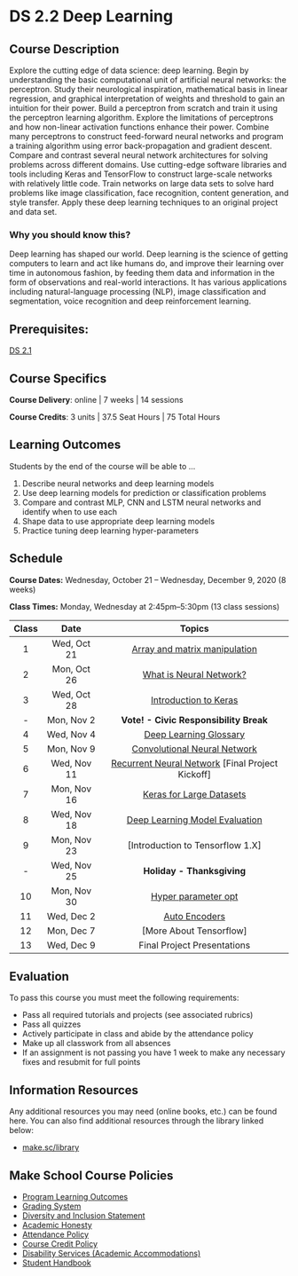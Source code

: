 # DS 2.2 Deep Learning

## Course Description

Explore the cutting edge of data science: deep learning. Begin by understanding the basic computational unit of artificial neural networks: the perceptron. Study their neurological inspiration, mathematical basis in linear regression, and graphical interpretation of weights and threshold to gain an intuition for their power. Build a perceptron from scratch and train it using the perceptron learning algorithm. Explore the limitations of perceptrons and how non-linear activation functions enhance their power. Combine many perceptrons to construct feed-forward neural networks and program a training algorithm using error back-propagation and gradient descent. Compare and contrast several neural network architectures for solving problems across different domains. Use cutting-edge software libraries and tools including Keras and TensorFlow to construct large-scale networks with relatively little code. Train networks on large data sets to solve hard problems like image classification, face recognition, content generation, and style transfer. Apply these deep learning techniques to an original project and data set.

### Why you should know this?

Deep learning has shaped our world. Deep learning is the science of getting computers to learn and act like humans do, and improve their learning over time in autonomous fashion, by feeding them data and information in the form of observations and real-world interactions. It has various applications including natural-language processing (NLP), image classification and segmentation, voice recognition and deep reinforcement learning.

## Prerequisites:  

[DS 2.1](https://github.com/Make-School-Courses/DS-2.1-Machine-Learning)

## Course Specifics

**Course Delivery**: online | 7 weeks | 14 sessions

**Course Credits**: 3 units | 37.5 Seat Hours | 75 Total Hours

## Learning Outcomes

Students by the end of the course will be able to ...

1. Describe neural networks and deep learning models
1. Use deep learning models for prediction or classification problems
1. Compare and contrast MLP, CNN and LSTM neural networks and identify when to use each
1. Shape data to use appropriate deep learning models
1. Practice tuning deep learning hyper-parameters

## Schedule

**Course Dates:** Wednesday, October 21 – Wednesday, December 9, 2020 (8 weeks)

**Class Times:** Monday, Wednesday at 2:45pm–5:30pm (13 class sessions)

| Class |          Date          |                 Topics                  |
|:-----:|:----------------------:|:---------------------------------------:|
|  1 |  Wed, Oct 21               | [Array and matrix manipulation] |
|  2 |  Mon, Oct 26               | [What is Neural Network?] |
|  3 |  Wed, Oct 28               | [Introduction to Keras]  | Quiz 1
|  - |  Mon, Nov 2              | **Vote! - Civic Responsibility Break** |
|  4 |  Wed, Nov 4               | [Deep Learning Glossary] | Due: HW 1
|  5 |  Mon, Nov 9               | [Convolutional Neural Network] |
|  6 |  Wed, Nov 11               | [Recurrent Neural Network] [Final Project Kickoff] |
|  7 |  Mon, Nov 16              | [Keras for Large Datasets] | Quiz 2
|  8 |  Wed, Nov 18              | [Deep Learning Model Evaluation] | Due: HW 2
|  9 |  Mon, Nov 23              | [Introduction to Tensorflow 1.X] | Due: Project Proposals
|  - |  Wed, Nov 25               | **Holiday - Thanksgiving** |
| 10 |  Mon, Nov 30              | [Hyper parameter opt] | Due: HW 3
| 11 |  Wed, Dec 2              | [Auto Encoders] | Quiz 3
| 12 |  Mon, Dec 7              | [More About Tensorflow]|
| 13 |  Wed, Dec 9                | Final Project Presentations | Due: Final Project



[Array and matrix manipulation]:Lessons/Arrayandmatrixmanipulation.md
[What is Neural Network?]: Lessons/WhatisNeuralNetwork.md
[Introduction to Keras]: Lessons/IntroductiontoKeras.md
[Deep Learning Glossary]: Lessons/DeepLearningGlossary.md
[Convolutional Neural Network]: Lessons/ConvolutionalNeuralNetwork.md
[Recurrent Neural Network]: Lessons/RecurrentNeuralNetwork.md
[Keras for Large Datasets]:Lessons/KerasforLargeDatasets.md
[Deep Learning Model Evaluation]: Lessons/DeepLearningModelEvaluation.md
[Introduction to Tensorflow]: Lessons/IntroductiontoTensorflow.md
[Hyper parameter opt]: Lessons/Hyperparameteropt.md
[Auto Encoders]: Lessons/AutoEncoders.md


## Evaluation

To pass this course you must meet the following requirements:

- Pass all required tutorials and projects (see associated rubrics)
- Pass all quizzes
- Actively participate in class and abide by the attendance policy
- Make up all classwork from all absences
- If an assignment is not passing you have 1 week to make any necessary fixes and resubmit for full points

##  Information Resources

Any additional resources you may need (online books, etc.) can be found here. You can also find additional resources through the library linked below:

- [make.sc/library](http://make.sc/library)

## Make School Course Policies

- [Program Learning Outcomes](https://make.sc/program-learning-outcomes)
- [Grading System](https://make.sc/grading-system)
- [Diversity and Inclusion Statement](https://make.sc/diversity-and-inclusion-statement)
- [Academic Honesty](https://make.sc/academic-honesty-policy)
- [Attendance Policy](https://make.sc/attendance-policy)
- [Course Credit Policy](https://make.sc/course-credit-policy)
- [Disability Services (Academic Accommodations)](https://make.sc/disability-services)
- [Student Handbook](https://make.sc/student-handbook)
